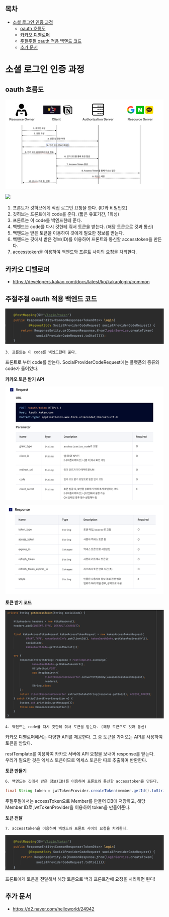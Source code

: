 ## 목차
- [소셜 로그인 인증 과정](#소셜-로그인-인증-과정)
  - [oauth 흐름도](#oauth-흐름도)
  - [카카오 디벨로퍼](#카카오-디벨로퍼)
  - [주절주절 oauth 적용 백엔드 코드](#주절주절-oauth-적용-백엔드-코드)
  - [추가 문서](#추가-문서)

# 소셜 로그인 인증 과정

## oauth 흐름도

![](./images/2021-08-25-04-46-11.png)

![](./images/2021-07-12-23-44-22.png)

1. 프론트가 깃허브에게 직접 로그인 요청을 한다. (ID와 비밀번호)
2. 깃허브는 프론트에게 code를 준다. (짧은 유효기간, 1회성)
3. 프론트는 이 code를 백엔드한테 준다.
4. 백엔드는 code를 다시 깃한테 줘서 토큰을 받는다. (해당 토큰으로 깃과 통신)
5. 백엔드는 받은 토큰을 이용하여 깃에게 필요한 정보를 받는다.
6. 백엔드는 깃에서 받은 정보(ID)를 이용하여 프론트와 통신할 accesstoken을 만든다.
7. accesstoken을 이용하여 백엔드와 프론트 사이의 요청을 처리한다.

## 카카오 디벨로퍼
- https://developers.kakao.com/docs/latest/ko/kakaologin/common

## 주절주절 oauth 적용 백엔드 코드

![](./images/2021-08-20-16-00-41.png)

`3. 프론트는 이 code를 백엔드한테 준다.`   

프론트로 부터 code를 받는다. SocialProviderCodeRequest에는 플랫폼의 종류와 code가 들어있다.  

__카카오 토큰 받기 API__

![](./images/2021-08-20-17-10-41.png)

![](./images/2021-08-20-17-11-58.png)

__토큰 받기 코드__

![](./images/2021-08-20-16-43-01.png)


`4. 백엔드는 code를 다시 깃한테 줘서 토큰을 받는다. (해당 토큰으로 깃과 통신)`  

카카오 디벨로퍼에서는 다양한 API를 제공한다. 그 중 토큰을 가져오는 API를 사용하여 토큰을 받았다.  

restTemplate를 이용하여 카카오 서버에 API 요청을 보내어 response를 받는다.  
우리가 필요한 것은 엑세스 토큰이므로 엑세스 토큰만 따로 추출하여 반환한다.

__토큰 만들기__

`6. 백엔드는 깃에서 받은 정보(ID)를 이용하여 프론트와 통신할 accesstoken을 만든다.`

```java
final String token = jwtTokenProvider.createToken(member.getId().toString());
```

주절주절에서는 accessToken으로 Member를 만들어 DB에 저장하고, 해당 Member ID로 jwtTokenProvider을 이용하여 token을 만들어준다.

__토큰 전달__

`7. accesstoken을 이용하여 백엔드와 프론트 사이의 요청을 처리한다.`

![](./images/2021-08-20-16-00-41.png)

프론트에게 토큰을 전달해서 해당 토큰으로 백과 프론트간에 요청을 처리하면 된다!


## 추가 문서
- https://d2.naver.com/helloworld/24942
